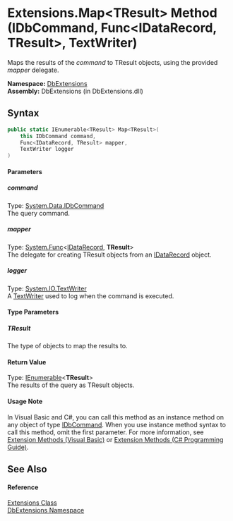 Extensions.Map&lt;TResult> Method (IDbCommand, Func&lt;IDataRecord, TResult>, TextWriter)
=========================================================================================
Maps the results of the *command* to TResult objects, using the provided *mapper* delegate.

**Namespace:** [DbExtensions][1]  
**Assembly:** DbExtensions (in DbExtensions.dll)

Syntax
------

```csharp
public static IEnumerable<TResult> Map<TResult>(
	this IDbCommand command,
	Func<IDataRecord, TResult> mapper,
	TextWriter logger
)

```

#### Parameters

##### *command*
Type: [System.Data.IDbCommand][2]  
The query command.

##### *mapper*
Type: [System.Func][3]&lt;[IDataRecord][4], **TResult**>  
The delegate for creating TResult objects from an [IDataRecord][4] object.

##### *logger*
Type: [System.IO.TextWriter][5]  
A [TextWriter][5] used to log when the command is executed.

#### Type Parameters

##### *TResult*
The type of objects to map the results to.

#### Return Value
Type: [IEnumerable][6]&lt;**TResult**>  
The results of the query as TResult objects.
#### Usage Note
In Visual Basic and C#, you can call this method as an instance method on any object of type [IDbCommand][2]. When you use instance method syntax to call this method, omit the first parameter. For more information, see [Extension Methods (Visual Basic)][7] or [Extension Methods (C# Programming Guide)][8].

See Also
--------

#### Reference
[Extensions Class][9]  
[DbExtensions Namespace][1]  

[1]: ../README.md
[2]: http://msdn.microsoft.com/en-us/library/bt2afddc
[3]: http://msdn.microsoft.com/en-us/library/bb549151
[4]: http://msdn.microsoft.com/en-us/library/93wb1heh
[5]: http://msdn.microsoft.com/en-us/library/ywxh2328
[6]: http://msdn.microsoft.com/en-us/library/9eekhta0
[7]: http://msdn.microsoft.com/en-us/library/bb384936.aspx
[8]: http://msdn.microsoft.com/en-us/library/bb383977.aspx
[9]: README.md
